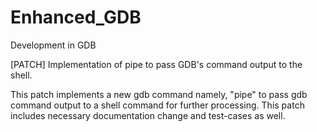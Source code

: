 Enhanced_GDB
============

Development in GDB

[PATCH] Implementation of pipe to pass GDB's command output to the shell.

This patch implements a new gdb command namely, "pipe" to pass gdb
command output to a shell command for further processing. This patch
includes necessary documentation change and test-cases as well.

